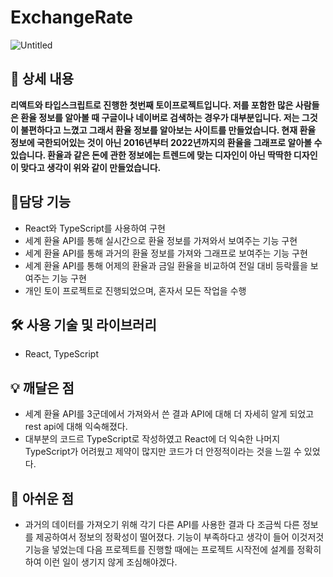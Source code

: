 # ExchangeRate

![Untitled](https://prod-files-secure.s3.us-west-2.amazonaws.com/c07e01be-9b93-402a-9aed-efacf1235574/f788d1ba-3ac3-45f1-9b8b-8a37e6c026f9/Untitled.png)

## 📖 상세 내용

**리액트와 타입스크립트로 진행한 첫번째 토이프로젝트입니다. 저를 포함한 많은 사람들은 환율 정보를 알아볼 때 구글이나 네이버로 검색하는 경우가 대부분입니다. 저는 그것이 불편하다고 느꼈고 그래서 환율 정보를 알아보는 사이트를 만들었습니다. 현재 환율 정보에 국한되어있는 것이 아닌 2016년부터 2022년까지의 환율을 그래프로 알아볼 수 있습니다. 환율과 같은 돈에 관한 정보에는 트렌드에 맞는 디자인이 아닌 딱딱한 디자인이 맞다고 생각이 위와 같이 만들었습니다.**

## 📱담당 기능

- React와 TypeScript를 사용하여 구현
- 세계 환율 API를 통해 실시간으로 환율 정보를 가져와서 보여주는 기능 구현
- 세계 환율 API를 통해 과거의 환율 정보를 가져와 그래프로 보여주는 기능 구현
- 세계 환율 API를 통해 어제의 환율과 금일 환율을 비교하여 전일 대비 등락률을 보여주는 기능 구현
- 개인 토이 프로젝트로 진행되었으며, 혼자서 모든 작업을 수행

## 🛠️ 사용 기술 및 라이브러리

- React, TypeScript

## 💡 깨달은 점

- 세계 환율 API를 3군데에서 가져와서 쓴 결과 API에 대해 더 자세히 알게 되었고 rest api에 대해 익숙해졌다.
- 대부분의 코드르 TypeScript로 작성하였고 React에 더 익숙한 나머지 TypeScript가 어려웠고 제약이 많지만 코드가 더 안정적이라는 것을 느낄 수 있었다.

## 💬 아쉬운 점

- 과거의 데이터를 가져오기 위해 각기 다른 API를 사용한 결과 다 조금씩 다른 정보를 제공하여서 정보의 정확성이 떨어졌다. 기능이 부족하다고 생각이 들어 이것저것 기능을 넣었는데 다음 프로젝트를 진행할 때에는 프로젝트 시작전에 설계를 정확히 하여 이런 일이 생기지 않게 조심해야겠다.
